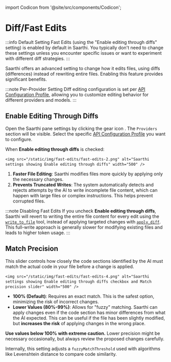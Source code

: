 import Codicon from '@site/src/components/Codicon';

# Diff/Fast Edits

:::info Default Setting
Fast Edits (using the "Enable editing through diffs" setting) is enabled by default in Saarthi. You typically don't need to change these settings unless you encounter specific issues or want to experiment with different diff strategies.
:::

Saarthi offers an advanced setting to change how it edits files, using diffs (differences) instead of rewriting entire files. Enabling this feature provides significant benefits.

:::note Per-Provider Setting
Diff editing configuration is set per [API Configuration Profile](/features/api-configuration-profiles), allowing you to customize editing behavior for different providers and models.
:::

## Enable Editing Through Diffs

Open the Saarthi pane settings by clicking the gear icon <Codicon name="gear" />. The `Providers` section will be visible. Select the specific [API Configuration Profile](/features/api-configuration-profiles) you want to configure.

When **Enable editing through diffs** is checked:

    <img src="/static/img/fast-edits/fast-edits-2.png" alt="Saarthi settings showing Enable editing through diffs" width="500" />
1.  **Faster File Editing**: Saarthi modifies files more quickly by applying only the necessary changes.
2.  **Prevents Truncated Writes**: The system automatically detects and rejects attempts by the AI to write incomplete file content, which can happen with large files or complex instructions. This helps prevent corrupted files.

:::note Disabling Fast Edits
If you uncheck **Enable editing through diffs**, Saarthi will revert to writing the entire file content for every edit using the [`write_to_file`](/advanced-usage/available-tools/write-to-file) tool, instead of applying targeted changes with [`apply_diff`](/advanced-usage/available-tools/apply-diff). This full-write approach is generally slower for modifying existing files and leads to higher token usage.
:::

## Match Precision

This slider controls how closely the code sections identified by the AI must match the actual code in your file before a change is applied.

    <img src="/static/img/fast-edits/fast-edits-4.png" alt="Saarthi settings showing Enable editing through diffs checkbox and Match precision slider" width="500" />

*   **100% (Default)**: Requires an exact match. This is the safest option, minimizing the risk of incorrect changes.
*   **Lower Values (80%-99%)**: Allows for "fuzzy" matching. Saarthi can apply changes even if the code section has minor differences from what the AI expected. This can be useful if the file has been slightly modified, but **increases the risk** of applying changes in the wrong place.

**Use values below 100% with extreme caution.** Lower precision might be necessary occasionally, but always review the proposed changes carefully.

Internally, this setting adjusts a `fuzzyMatchThreshold` used with algorithms like Levenshtein distance to compare code similarity.